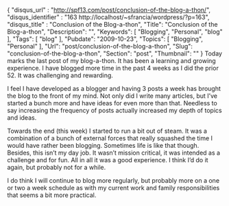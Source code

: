 {
	"disqus_url" : "http://spf13.com/post/conclusion-of-the-blog-a-thon/",
	"disqus_identifier" : "163 http://localhost/~sfrancia/wordpress/?p=163",
	"disqus_title" : "Conclusion of the Blog-a-thon",
	"Title": "Conclusion of the Blog-a-thon",
	"Description": "",
	"Keywords": [
		"Blogging",
		"Personal",
		"blog"
	],
	"Tags": [
		"blog"
	],
	"Pubdate": "2009-10-23",
	"Topics": [
		"Blogging",
		"Personal"
	],
	"Url": "post/conclusion-of-the-blog-a-thon",
	"Slug": "conclusion-of-the-blog-a-thon",
	"Section": "post",
	"Thumbnail": ""
}
Today marks the last post of my blog-a-thon. It has been a learning and
growing experience. I have blogged more time in the past 4 weeks as I
did the prior 52. It was challenging and rewarding.

I feel I have developed as a blogger and having 3 posts a week has
brought the blog to the front of my mind. Not only did I write many
articles, but I’ve started a bunch more and have ideas for even more
than that. Needless to say increasing the frequency of posts actually
increased my depth of topics and ideas.

Towards the end (this week) I started to run a bit out of steam. It was
a combination of a bunch of external forces that really squashed the
time I would have rather been blogging. Sometimes life is like that
though. Besides, this isn’t my day job. It wasn’t mission critical, it
was intended as a challenge and for fun. All in all it was a good
experience. I think I’d do it again, but probably not for a while.

I do think I will continue to blog more regularly, but probably more on
a one or two a week schedule as with my current work and family
responsibilities that seems a bit more practical.

